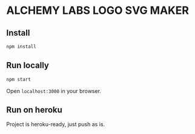 # ALCHEMY LABS LOGO SVG MAKER

## Install

```bash
npm install
```

## Run locally

```bash
npm start
```

Open `localhost:3000` in your browser.

## Run on heroku

Project is heroku-ready, just push as is.
